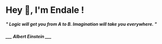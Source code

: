<h1 title="head"> Hey 👋, I'm Endale !</h1>

**<h5><i>" Logic will get you from A to B. Imagination will take you everywhere. "</i></h5>**

*<b>___ Albert Einstein ___</b>*

